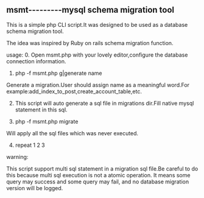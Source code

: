 msmt---------mysql schema migration tool
----------------------------
This is a simple php CLI script.It was designed to be used as a database schema migration tool.

The idea was inspired by Ruby on rails schema migration function.

usage:
0. Open msmt.php with your lovely editor,configure the database connection information.

1. php -f msmt.php g|generate name

  Generate a migration.User should assign name as a meaningful word.For example:add_index_to_post,create_account_table,etc.
  
2. This script will auto generate a sql file in migrations dir.Fill native mysql statement in this sql.
  
3. php -f msmt.php migrate

  Will apply all the sql files which was never executed.
  
4. repeat 1 2 3 


warning:

This script support multi sql statement in a migration sql file.Be careful to do this because multi sql execution is not a atomic operation.
It means some query may success and some query may fail, and no database migration version will be logged.